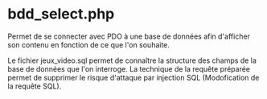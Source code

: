 # bdd_select.php
Permet de se connecter avec PDO à une base de données afin d'afficher son contenu en fonction de ce que l'on souhaite.

Le fichier jeux_video.sql permet de connaître la structure des champs de la base de données que l'on interroge.
La technique de la requête préparée permet de supprimer le risque d'attaque par injection SQL (Modofication de la requête SQL).
